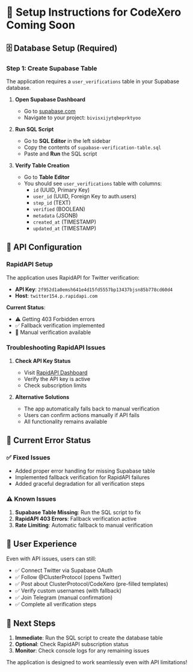 # 🚀 Setup Instructions for CodeXero Coming Soon

## 🗄️ **Database Setup (Required)**

### **Step 1: Create Supabase Table**
The application requires a `user_verifications` table in your Supabase database.

1. **Open Supabase Dashboard**
   - Go to [supabase.com](https://supabase.com)
   - Navigate to your project: `bivisxijytqbeprktyoo`

2. **Run SQL Script**
   - Go to **SQL Editor** in the left sidebar
   - Copy the contents of `supabase-verification-table.sql`
   - Paste and **Run** the SQL script

3. **Verify Table Creation**
   - Go to **Table Editor**
   - You should see `user_verifications` table with columns:
     - `id` (UUID, Primary Key)
     - `user_id` (UUID, Foreign Key to auth.users)
     - `step_id` (TEXT)
     - `verified` (BOOLEAN)
     - `metadata` (JSONB)
     - `created_at` (TIMESTAMP)
     - `updated_at` (TIMESTAMP)

## 🔧 **API Configuration**

### **RapidAPI Setup**
The application uses RapidAPI for Twitter verification:

- **API Key**: `2f952d1a0emsh641e4d15fd5557bp13437bjsn85b778cd60d4`
- **Host**: `twitter154.p.rapidapi.com`

**Current Status**: 
- ⚠️ Getting 403 Forbidden errors
- ✅ Fallback verification implemented
- 🔄 Manual verification available

### **Troubleshooting RapidAPI Issues**

1. **Check API Key Status**
   - Visit [RapidAPI Dashboard](https://rapidapi.com/dashboard)
   - Verify the API key is active
   - Check subscription limits

2. **Alternative Solutions**
   - The app automatically falls back to manual verification
   - Users can confirm actions manually if API fails
   - All functionality remains available

## 🚦 **Current Error Status**

### **✅ Fixed Issues**
- Added proper error handling for missing Supabase table
- Implemented fallback verification for RapidAPI failures
- Added graceful degradation for all verification steps

### **⚠️ Known Issues**
1. **Supabase Table Missing**: Run the SQL script to fix
2. **RapidAPI 403 Errors**: Fallback verification active
3. **Rate Limiting**: Automatic fallback to manual verification

## 🎯 **User Experience**

Even with API issues, users can still:
- ✅ Connect Twitter via Supabase OAuth
- ✅ Follow @ClusterProtocol (opens Twitter)
- ✅ Post about ClusterProtocol/CodeXero (pre-filled templates)
- ✅ Verify custom usernames (with fallback)
- ✅ Join Telegram (manual confirmation)
- ✅ Complete all verification steps

## 🔄 **Next Steps**

1. **Immediate**: Run the SQL script to create the database table
2. **Optional**: Check RapidAPI subscription status
3. **Monitor**: Check console logs for any remaining issues

The application is designed to work seamlessly even with API limitations!
